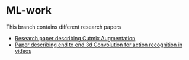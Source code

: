 # ML-work
This branch contains different research papers

* [Research paper describing Cutmix Augmentation](https://github.com/Amanmishra267/ML-work/blob/research-papers/Cutmix.pdf) 
* [Paper describing end to end 3d Convolution for action recognition in videos](https://arxiv.org/pdf/1712.01111.pdf)
